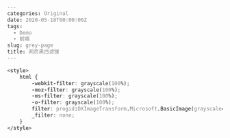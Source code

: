 ```yaml
---
categories: Original
date: 2020-05-18T00:00:00Z
tags:
  - Demo
  - 前端
slug: grey-page
title: 网页黑白滤镜
---
```


<style> 
    html { 
        -webkit-filter: grayscale(100%); 
        -moz-filter: grayscale(100%); 
        -ms-filter: grayscale(100%); 
        -o-filter: grayscale(100%); 
        filter:progid:DXImageTransform.Microsoft.BasicImage(grayscale=1);  
        _filter:none; 
    } 
</style>

```html
<style>
    html {
        -webkit-filter: grayscale(100%);
        -moz-filter: grayscale(100%);
        -ms-filter: grayscale(100%);
        -o-filter: grayscale(100%);
        filter: progid:DXImageTransform.Microsoft.BasicImage(grayscale=1);
        _filter: none;
    }
</style>
```
